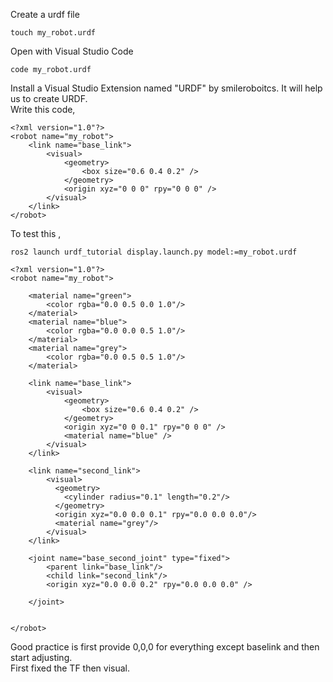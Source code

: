 Create a urdf file
```
touch my_robot.urdf
```
Open with Visual Studio Code
```
code my_robot.urdf
```
Install a Visual Studio Extension named "URDF" by smileroboitcs. It will help us to create URDF.</br>
Write this code,
```
<?xml version="1.0"?>
<robot name="my_robot">
    <link name="base_link">
        <visual>
            <geometry>
                <box size="0.6 0.4 0.2" />
            </geometry>
            <origin xyz="0 0 0" rpy="0 0 0" />
        </visual>
    </link>
</robot>
```
To test this ,
```
ros2 launch urdf_tutorial display.launch.py model:=my_robot.urdf
```
```
<?xml version="1.0"?>
<robot name="my_robot">

    <material name="green">
        <color rgba="0.0 0.5 0.0 1.0"/>    
    </material>
    <material name="blue">
        <color rgba="0.0 0.0 0.5 1.0"/>    
    </material>
    <material name="grey">
        <color rgba="0.0 0.5 0.5 1.0"/>    
    </material>

    <link name="base_link">
        <visual>
            <geometry>
                <box size="0.6 0.4 0.2" />
            </geometry>
            <origin xyz="0 0 0.1" rpy="0 0 0" />
            <material name="blue" />
        </visual>
    </link>

    <link name="second_link">
        <visual>
          <geometry>
            <cylinder radius="0.1" length="0.2"/>
          </geometry> 
          <origin xyz="0.0 0.0 0.1" rpy="0.0 0.0 0.0"/> 
          <material name="grey"/>    
        </visual>
    </link>

    <joint name="base_second_joint" type="fixed">
        <parent link="base_link"/>
        <child link="second_link"/>
        <origin xyz="0.0 0.0 0.2" rpy="0.0 0.0 0.0" />
        
    </joint>
    

</robot>
```
Good practice is first provide 0,0,0 for everything except baselink and then start adjusting. </br>
First fixed the TF then visual.<br>


